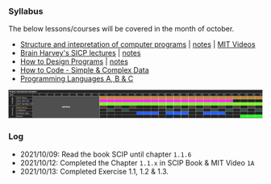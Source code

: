 ### Syllabus

The below lessons/courses will be covered in the month of october.

- [Structure and intepretation of computer programs](https://teachyourselfcs.com/#programming) | [notes](notes.md) | [MIT Videos](https://ocw.mit.edu/courses/electrical-engineering-and-computer-science/6-001-structure-and-interpretation-of-computer-programs-spring-2005/video-lectures/)
- [Brain Harvey's SICP lectures](https://archive.org/details/ucberkeley-webcast-PL3E89002AA9B9879E?sort=titleSorter) | [notes](notes.md)
- [How to Design Programs](https://htdp.org/2003-09-26/) | [notes](corenotes.md)
- [How to Code - Simple & Complex Data](https://github.com/ossu/computer-science#core-programming)
- [Programming Languages A, B & C](https://github.com/ossu/computer-science#core-programming)

![](.images/schedule.png)

### Log

- 2021/10/09: Read the book SCIP until chapter `1.1.6` 
- 2021/10/12: Completed the Chapter `1.1.x` in SCIP Book & MIT Video `1A`
- 2021/10/13: Completed Exercise 1.1, 1.2 & 1.3.

